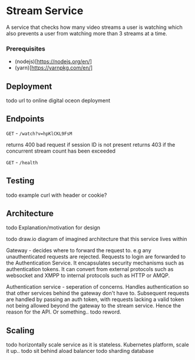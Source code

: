 # Stream Service

A service that checks how many video streams a user is watching which also prevents a user from watching more than 3 streams at a time.


### Prerequisites

- (nodejs)[https://nodejs.org/en/]
- (yarn)[https://yarnpkg.com/en/]

## Deployment

todo url to online digital oceon deployment

## Endpoints

`GET` - `/watch?v=hpKlCKL9FsM`

returns 400 bad request if session ID is not present
returns 403 if the concurrent stream count has been exceeded

`GET` - `/health`

## Testing

todo example curl with header or cookie?


## Architecture
todo Explanation/motivation for design

todo draw.io diagram of imagined architecture that this service lives within

Gateway - decides where to forward the request to. e.g any unauthenticated requests are rejected. Requests to login are forwarded to the Authentication Service. It encapsulates security mechanisms such as authentication tokens. It can convert from external protocols such as websocket and XMPP to internal protocols such as HTTP or AMQP.

Authentication service - seperation of concerns. Handles authentication so that other services behind the gateway don't have to. Subsequent requests are handled by passing an auth token, with requests lacking a valid token not being allowed beyond the gateway to the stream service. Hence the reason for the API. Or something.. todo reword.


## Scaling

todo horizontally scale service as it is stateless. Kubernetes platform, scale it up..
todo sit behind aload balancer
todo sharding database